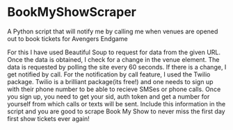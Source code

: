 # BookMyShowScraper
A Python script that will notify me by calling me when venues are opened out to book tickets for Avengers Endgame

For this I have used Beautiful Soup to request for data from the given URL.
Once the data is obtained, I check for a change in the venue element.
The data is requested by polling the site every 60 seconds.
If there is a change, I get notified by call.
For the notification by call feature, I used the Twilio package.
Twilio is a brilliant package(its free!) and one needs to sign up with their phone number to be able to recieve SMSes or phone calls.
Once you sign up, you need to get your sid, auth token and get a number for yourself from which calls or texts will be sent.
Include this information in the script and you are good to scrape Book My Show to never miss the first day first show tickets ever again!
